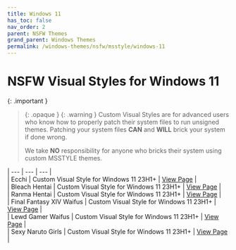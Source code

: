 ```yaml
---
title: Windows 11
has_toc: false
nav_order: 2
parent: NSFW Themes
grand_parent: Windows Themes
permalink: /windows-themes/nsfw/msstyle/windows-11
---
```


NSFW Visual Styles for Windows 11
=======================================

{: .important }
> {: .opaque }
> {: .warning }
> Custom Visual Styles are for advanced users who know how to properly patch their system files to run unsigned themes. 
> Patching your system files **CAN** and **WILL** brick your system if done wrong.
>
> We take **NO** responsibility for anyone who bricks their system using custom MSSTYLE themes.

| --- | --- | --- |  
| Ecchi | Custom Visual Style for Windows 11 23H1+ | [View Page][ECCHI] |  
| Bleach Hentai | Custom Visual Style for Windows 11 23H1+ | [View Page][BLEACHHentai] |   
| Ranma Hentai | Custom Visual Style for Windows 11 23H1+ | [View Page][RanmaHentai] |  
| Final Fantasy XIV Waifus | Custom Visual Style for Windows 11 23H1+ | [View Page][FFXIVWaifus] |  
| Lewd Gamer Waifus | Custom Visual Style for Windows 11 23H1+ | [View Page][LewdGamerWaifus] |   
| Sexy Naruto Girls | Custom Visual Style for Windows 11 23H1+ | [View Page][SexyNarutoGirls] |  


<!-- ////////////////////////////////////////////////////////////////////////////////////////////////////////////////////// -->

[ECCHI]: /windows-themes/nsfw/msstyle/windows-11/ecchi
[BLEACHHentai]: /windows-themes/nsfw/msstyle/windows-11/bleach-hentai
[RanmaHentai]: /windows-themes/nsfw/msstyle/windows-11/ranma-hentai
[LewdGamerWaifus]: /windows-themes/nsfw/msstyle/windows-11/lewd-gamer-waifus
[FFXIVWaifus]: /windows-themes/nsfw/msstyle/windows-11/ffxiv-waifus
[SexyNarutoGirls]: /windows-themes/nsfw/msstyle/windows-11/sexy-naruto-girls

<!-- ////////////////////////////////////////////////////////////////////////////////////////////////////////////////////// -->

[WIP]: /WIP

<!-- ////////////////////////////////////////////////////////////////////////////////////////////////////////////////////// -->
